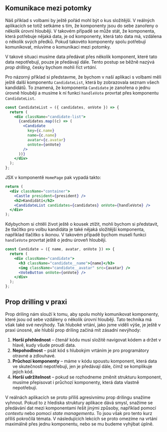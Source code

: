 ## Komunikace mezi potomky

Náš příklad s volbami by ještě pořád mohl být o kus složitější. V reálných aplikacích se totiž setkáme s tím, že komponenty jsou do sebe zanořeny o několik úrovní hlouběji. V takovém případě se může stát, že komponenta, která potřebuje nějaká data, je od komponenty, která tato data má, vzdálena o několik svých předků. Pokud takovéto komponenty spolu potřebují komunikovat, mluvíme o komunikaci mezi potomky.

V takové situaci musíme data předávat přes několik komponent, které tato data nepotřebují, pouze je předávají dále. Tento postup se běžně nazývá _prop drilling_, česky bychom mohli říct _vrtání_.

Pro názorný příklad si představme, že bychom v naší aplikaci s volbami měli ještě další komponentu `CandidateList`, která by zobrazovala seznam všech kandidátů. To znamená, že komponenta `Candidate` je zanořena o jednu úrovně hlouběji a musíme k ní funkci `handleVote` provrtat přes komponentu `CandidateList`.

```jsx
const CandidateList = ({ candidates, onVote }) => {
  return (
    <div className="candidate-list">
      {candidates.map((c) => (
        <Candidate
          key={c.name}
          name={c.name}
          avatar={c.avatar}
          onVote={onVote}
        />
      ))}
    </div>
  );
};
```

JSX v komponentě `HomePage` pak vypadá takto:

```jsx
return (
  <div className="container">
    <Castle president={president} />
    <h2>Kandidátí</h2>
    <CandidateList candidates={candidates} onVote={handleVote} />
  </div>
);
```

Kdybychom si chtěli život ještě o kousek ztížit, mohli bychom si představit, že tlačítko pro volbu kandidáta je také nějaká složitější komponenta, například tlačítko s ikonou. V takovém případě bychom museli funkci `handleVote` provrtat ještě o jednu úroveň hlouběji.

```jsx
const Candidate = ({ name, avatar, onVote }) => {
  return (
    <div className="candidate">
      <h3 className="candidate__name">{name}</h3>
      <img className="candidate__avatar" src={avatar} />
      <VoteButton onVote={onVote} />
    </div>
  );
};
```

## Prop drilling v praxi

Prop driling nám slouží k tomu, aby spolu mohly komunikovat komponenty, které jsou od sebe vzdáleny o několik úrovní hlouběji. Tato technika má však také své nevýhody. Tak hluboké vrtání, jako jsme viděli výše, je ještě v praxi únosné, ale hlubší prop driling začíná mít zásadní nevýhody:

1. **Horší přehlednost** – čtenář kódu musí složitě navigovat kódem a držet v hlavě, kudy všude proudí data.
1. **Nepohodlnost** – psát kód s hlubokým vrtáním je pro programátory otravné a zdlouhavé.
1. **Průchozí komponenty** – máme v kódu spoustu komponent, která data ve skutečnosti nepotřebují, jen je předávají dále, čímž se komplikuje jejich kód.
1. **Horší udržitelnost** – pokud se rozhodneme změnit strukturu komponent, musíme přepisovat i průchozí komponenty, která data vlastně nepotřebují.

V reálnách aplikacích se proto příliš agresivnímu prop drilingu snažíme vyhnout. Pokud to z hlediska struktury aplikace dává smysl, snažíme se předávání dat mezi komponentami řešit jinými způsoby, například pomocí _contextu_ nebo pomocí _state managementu_. To jsou však pro tento kurz příliš pokročilá témata. V následujících lekcích se proto omezíme na vrtání maximálně přes jednu komponentu, nebo se mu budeme vyhýbat úplně.
